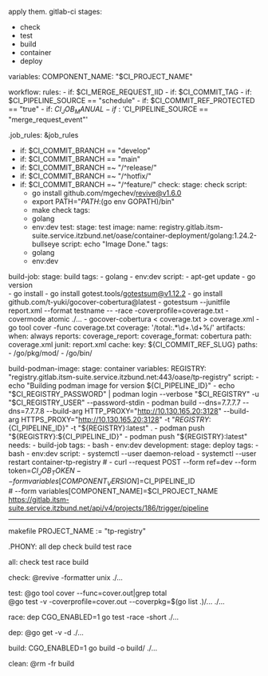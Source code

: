 apply them.
gitlab-ci
stages: 
  - check
  - test
  - build
  - container
  - deploy

variables:
  COMPONENT_NAME: "$CI_PROJECT_NAME"

workflow:
  rules:
    - if: $CI_MERGE_REQUEST_IID
    - if: $CI_COMMIT_TAG
    - if: $CI_PIPELINE_SOURCE == "schedule"
    - if: $CI_COMMIT_REF_PROTECTED == "true"
    - if: $CI_JOB_MANUAL
    - if: '$CI_PIPELINE_SOURCE == "merge_request_event"'

.job_rules: &job_rules
  - if: $CI_COMMIT_BRANCH == "develop"
  - if: $CI_COMMIT_BRANCH == "main"
  - if: $CI_COMMIT_BRANCH =~ "/^release/"
  - if: $CI_COMMIT_BRANCH =~ "/^hotfix/"
  - if: $CI_COMMIT_BRANCH =~ "/^feature/"
check:
  stage: check 
  script:
    - go install github.com/mgechev/revive@v1.6.0
    - export PATH="${PATH}:$(go env GOPATH)/bin"
    - make check
  tags:
    - golang
    - env:dev
test:
  stage: test
  image: 
    name: registry.gitlab.itsm-suite.service.itzbund.net/oase/container-deployment/golang:1.24.2-bullseye
  script: echo "Image Done."
  tags:
    - golang
    - env:dev

build-job:
  stage: build
  tags:
    - golang
    - env:dev
  script:
    - apt-get update 
    - go version  
    - go install
    - go install gotest.tools/gotestsum@v1.12.2
    - go install github.com/t-yuki/gocover-cobertura@latest
    - gotestsum --junitfile report.xml --format testname -- -race -coverprofile=coverage.txt -covermode atomic ./...
    - gocover-cobertura < coverage.txt > coverage.xml
    - go tool cover -func coverage.txt
  coverage: '/total:.*\d+.\d+%/'
  artifacts:
    when: always
    reports:
      coverage_report:
        coverage_format: cobertura
        path: coverage.xml
      junit: report.xml
  cache:
    key: ${CI_COMMIT_REF_SLUG}
    paths:
      - /go/pkg/mod/
      - /go/bin/

build-podman-image:
  stage: container
  variables:
    REGISTRY: "registry.gitlab.itsm-suite.service.itzbund.net:443/oase/tp-registry"
  script:
    - echo "Building podman image for version ${CI_PIPELINE_ID}"
    - echo "$CI_REGISTRY_PASSWORD" | podman login --verbose "$CI_REGISTRY" -u "$CI_REGISTRY_USER" --password-stdin
    - podman build --dns=7.7.7.7 --dns=7.7.7.8 --build-arg HTTP_PROXY="http://10.130.165.20:3128" --build-arg HTTPS_PROXY="http://10.130.165.20:3128" -t "${REGISTRY}:${CI_PIPELINE_ID}" -t "${REGISTRY}:latest" .
    - podman push "${REGISTRY}:${CI_PIPELINE_ID}"
    - podman push "${REGISTRY}:latest"
  needs:
    - build-job
  tags:
    - bash
    - env:dev
development:
  stage: deploy
  tags:
    - bash
    - env:dev
  script:
    - systemctl --user daemon-reload
    - systemctl --user restart container-tp-registry
    # - curl --request POST --form ref=dev --form token=$CI_JOB_TOKEN --form variables[COMPONENT_VERSION]=$CI_PIPELINE_ID \
    #         --form variables[COMPONENT_NAME]=$CI_PROJECT_NAME https://gitlab.itsm-suite.service.itzbund.net/api/v4/projects/186/trigger/pipeline


--------------------------------------------------------------------------------
makefile
 PROJECT_NAME := "tp-registry"

.PHONY: all dep check build test race 

all: check test race build

check:
	@revive -formatter unix ./...

test:
	@go tool cover --func=cover.out|grep total                           
	@go test -v -coverprofile=cover.out --coverpkg=$(go list .)/... ./...

race: dep
	CGO_ENABLED=1 go test -race -short ./...

dep: 
	@go get -v -d ./...

build:
	CGO_ENABLED=1 go build -o build/ ./...
	
clean:
	@rm -fr build
